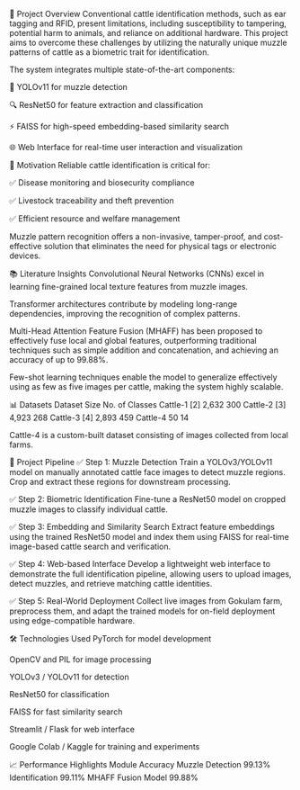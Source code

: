 📌 Project Overview
Conventional cattle identification methods, such as ear tagging and RFID, present limitations, including susceptibility to tampering, potential harm to animals, and reliance on additional hardware. This project aims to overcome these challenges by utilizing the naturally unique muzzle patterns of cattle as a biometric trait for identification.

The system integrates multiple state-of-the-art components:

🧠 YOLOv11 for muzzle detection

🔍 ResNet50 for feature extraction and classification

⚡ FAISS for high-speed embedding-based similarity search

🌐 Web Interface for real-time user interaction and visualization

🚀 Motivation
Reliable cattle identification is critical for:

✅ Disease monitoring and biosecurity compliance

✅ Livestock traceability and theft prevention

✅ Efficient resource and welfare management

Muzzle pattern recognition offers a non-invasive, tamper-proof, and cost-effective solution that eliminates the need for physical tags or electronic devices.

📚 Literature Insights
Convolutional Neural Networks (CNNs) excel in learning fine-grained local texture features from muzzle images.

Transformer architectures contribute by modeling long-range dependencies, improving the recognition of complex patterns.

Multi-Head Attention Feature Fusion (MHAFF) has been proposed to effectively fuse local and global features, outperforming traditional techniques such as simple addition and concatenation, and achieving an accuracy of up to 99.88%.

Few-shot learning techniques enable the model to generalize effectively using as few as five images per cattle, making the system highly scalable.

📊 Datasets
Dataset	Size	No. of Classes
Cattle-1 [2]	2,632	300
Cattle-2 [3]	4,923	268
Cattle-3 [4]	2,893	459
Cattle-4	50	14

Cattle-4 is a custom-built dataset consisting of images collected from local farms.

🧩 Project Pipeline
✅ Step 1: Muzzle Detection
Train a YOLOv3/YOLOv11 model on manually annotated cattle face images to detect muzzle regions. Crop and extract these regions for downstream processing.

✅ Step 2: Biometric Identification
Fine-tune a ResNet50 model on cropped muzzle images to classify individual cattle.

✅ Step 3: Embedding and Similarity Search
Extract feature embeddings using the trained ResNet50 model and index them using FAISS for real-time image-based cattle search and verification.

✅ Step 4: Web-based Interface
Develop a lightweight web interface to demonstrate the full identification pipeline, allowing users to upload images, detect muzzles, and retrieve matching cattle identities.

✅ Step 5: Real-World Deployment
Collect live images from Gokulam farm, preprocess them, and adapt the trained models for on-field deployment using edge-compatible hardware.

🛠️ Technologies Used
PyTorch for model development

OpenCV and PIL for image processing

YOLOv3 / YOLOv11 for detection

ResNet50 for classification

FAISS for fast similarity search

Streamlit / Flask for web interface

Google Colab / Kaggle for training and experiments

📈 Performance Highlights
Module	Accuracy
Muzzle Detection	99.13%
Identification	99.11%
MHAFF Fusion Model	99.88%
